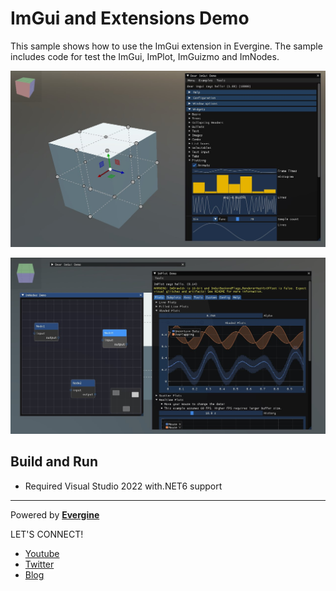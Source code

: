 # ImGui and Extensions Demo

This sample shows how to use the ImGui extension in Evergine. The sample includes code for test the ImGui, ImPlot, ImGuizmo and ImNodes.

![Screenshot 01](Screenshots/image1.jpg)

![Screenshot 02](Screenshots/image2.jpg)

## Build and Run

- Required Visual Studio 2022 with.NET6 support

----
Powered by **[Evergine](http://www.evergine.com)**

LET'S CONNECT!

- [Youtube](https://www.youtube.com/subscription_center?add_user=EvergineChannel)
- [Twitter](https://twitter.com/EvergineTeam)
- [Blog](http://geeks.ms/evergineteam/)
